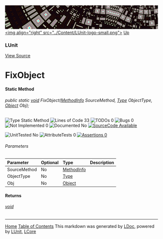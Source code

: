 ![](../Content/LUnit-banner-small.png "")
[&lt;img align=&quot;right&quot; src=&quot;../Content/LUnit-logo-small.png&quot;&gt;](../../README.md)
[Up](LUnit.md)
### LUnit
[View Source](../Extensions/LUnit.cs)
# FixObject
#### Static Method
###### public static <a href="https://msdn.microsoft.com/en-us/library/system.void.aspx" alt="" target="_blank">void</a> FixObject(<a href="https://msdn.microsoft.com/en-us/library/system.reflection.methodinfo.aspx" alt="" target="_blank">MethodInfo</a> SourceMethod, <a href="https://msdn.microsoft.com/en-us/library/system.type.aspx" alt="" target="_blank">Type</a> ObjectType, <a href="https://msdn.microsoft.com/en-us/library/system.object.aspx" alt="" target="_blank">Object</a> Obj);

![Type Static Method](http://b.repl.ca/v1/Type-Static%20Method-blue.png "") ![Lines of Code 33](http://b.repl.ca/v1/Lines%20of%20Code-33-blue.png "") ![TODOs 0](http://b.repl.ca/v1/TODOs-0-green.png "") ![Bugs 0](http://b.repl.ca/v1/Bugs-0-green.png "") ![Not Implemented 0](http://b.repl.ca/v1/Not%20Implemented-0-green.png "") ![Documented No](http://b.repl.ca/v1/Documented-No-red.png "") [![SourceCode Available](http://b.repl.ca/v1/SourceCode-Available-brightgreen.png "")](../Extensions/LUnit.cs#L47)

![UnitTested No](http://b.repl.ca/v1/UnitTested-No-lightgrey.png "") ![AttributeTests 0](http://b.repl.ca/v1/AttributeTests-0-lightgrey.png "") [![Assertions 0](http://b.repl.ca/v1/Assertions-0-lightgrey.png "")](../Extensions/LUnit.cs)
###### Parameters

Parameter | Optional | Type | Description
:---  | :---  | :---  | :--- 
SourceMethod | No | <a href="https://msdn.microsoft.com/en-us/library/system.reflection.methodinfo.aspx" alt="" target="_blank">MethodInfo</a> | 
ObjectType | No | <a href="https://msdn.microsoft.com/en-us/library/system.type.aspx" alt="" target="_blank">Type</a> | 
Obj | No | <a href="https://msdn.microsoft.com/en-us/library/system.object.aspx" alt="" target="_blank">Object</a> | 

#### Returns
###### <a href="https://msdn.microsoft.com/en-us/library/system.void.aspx" alt="" target="_blank">void</a>


---
[Home](../../README.md) [Table of Contents](../../TableOfContents.md)
This markdown was generated by [LDoc](https://github.com/CodeSingularity/LDoc), powered by [LUnit](https://github.com/CodeSingularity/LUnit), [LCore](https://github.com/CodeSingularity/LCore)
